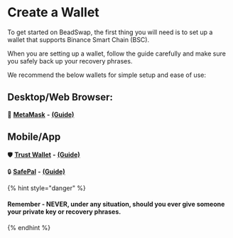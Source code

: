 # Create a Wallet

To get started on BeadSwap, the first thing you will need is to set up a wallet that supports Binance Smart Chain \(BSC\).

When you are setting up a wallet, follow the guide carefully and make sure you safely back up your recovery phrases.

We recommend the below wallets for simple setup and ease of use:

## **Desktop/Web Browser:** <a id="desktop-web-browser"></a>

🦊 [**MetaMask**](https://metamask.io/download.html) **-** [**\(Guide\)**](https://academy.binance.com/en/articles/connecting-metamask-to-binance-smart-chain)**​**

## **Mobile/App** <a id="mobile-app"></a>

🛡️ [**Trust Wallet**](https://trustwallet.com/) **-** [**\(Guide\)**](https://www.binance.com/en/blog/421499824684901157/How-to-Set-Up-and-Use-Trust-Wallet-for-Binance-Smart-Chain)**​**

🔒 [**SafePal**](https://safepal.io/download) **-** [**\(Guide\)**](https://docs.safepal.io/safepal-app/how-to-create-a-safepal-software-wallet)**​**

{% hint style="danger" %}
#### **Remember - NEVER, under any situation, should you ever give someone your private key or recovery phrases.**
{% endhint %}


